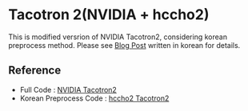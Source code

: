 # Tacotron 2(NVIDIA + hccho2)
This is modified versrion of NVIDIA Tacotron2, considering korean preprocess method.
Please see [Blog Post](https://joungheekim.github.io/2021/04/01/code-review/) written in korean for details.

## Reference
- Full Code : [NVIDIA Tacotron2](https://github.com/JoungheeKim/tacotron2)
- Korean Preprocess Code : [hccho2 Tacotron2](https://github.com/hccho2/Tacotron2-Wavenet-Korean-TTS)